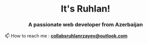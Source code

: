 <h1 align="center">It's Ruhlan!</h1>
<h3 align="center">A passionate web developer from Azerbaijan</h3>

📫 How to reach me :  **collabsruhlanrzayev@outlook.com**




